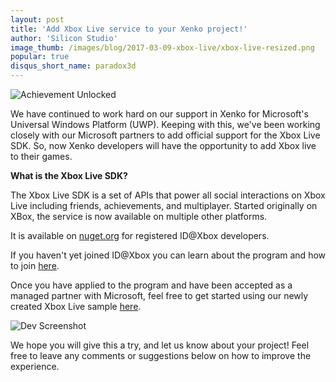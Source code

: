 ```yaml
---
layout: post
title: 'Add Xbox Live service to your Xenko project!'
author: 'Silicon Studio'
image_thumb: /images/blog/2017-03-09-xbox-live/xbox-live-resized.png
popular: true
disqus_short_name: paradox3d
---
```

![Achievement Unlocked](../../images/blog/2017-03-09-xbox-live/achievement-unlocked-with-xenko.png)

We have continued to work hard on our support in Xenko for Microsoft's Universal Windows Platform (UWP). Keeping with this, we've been working closely with our Microsoft partners to add official support for the Xbox Live SDK. So, now Xenko developers will have the opportunity to add Xbox live to their games. 

**What is the Xbox Live SDK?**

The Xbox Live SDK is a set of APIs that power all social interactions on Xbox Live including friends, achievements, and multiplayer. Started originally on XBox, the service is now available on multiple other platforms.

It is available on [nuget.org](https://www.nuget.org/profiles/XboxLive) for registered ID@Xbox developers.

If you haven't yet joined ID@Xbox you can learn about the program and how to join [here](http://www.xbox.com/en-US/developers/id).

Once you have applied to the program and have been accepted as a managed partner with Microsoft, feel free to get started using our newly created Xbox Live sample [here](http://doc.xenko.com/latest/manual/platforms/uwp/xbox-live.html). 

![Dev Screenshot](../../images/blog/2017-03-09-xbox-live/xbox-live-dev-screen.png)

We hope you will give this a try, and let us know about your project! Feel free to leave any comments or suggestions below on how to improve the experience.